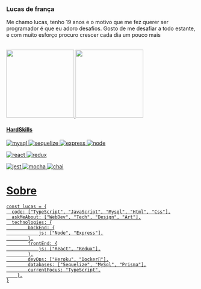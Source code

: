 ### Lucas de frança

Me chamo lucas, tenho 19 anos e o motivo que me fez querer ser programador é que eu adoro desafios.
Gosto de me desafiar a todo estante, e com muito esforço procuro crescer cada dia um pouco mais

<div><br />
  <a href="https://github.com/lucas-de-F">
  <img height="180em" src="https://github-readme-stats.vercel.app/api?username=lucas-de-F&show_icons=true&theme=dracula&include_all_commits=true&count_private=true"/>
  <img height="180em" src="https://github-readme-stats.vercel.app/api/top-langs/?username=lucas-de-F&layout=compact&langs_count=7&theme=dracula"/>
</div>
  

#### HardSkills

![mysql](https://img.shields.io/badge/MySQL-005C84?style=for-the-badge&logo=mysql&logoColor=white)
![sequelize](https://img.shields.io/badge/Sequelize-52B0E7?style=for-the-badge&logo=Sequelize&logoColor=white)
![express](https://img.shields.io/badge/Express.js-000000?style=for-the-badge&logo=express&logoColor=white)
![node](https://img.shields.io/badge/Node.js-339933?style=for-the-badge&logo=nodedotjs&logoColor=white)

![react](https://img.shields.io/badge/React-20232A?style=for-the-badge&logo=react&logoColor=61DAFB)
![redux](https://img.shields.io/badge/Redux-593D88?style=for-the-badge&logo=redux&logoColor=white)

![jest](https://img.shields.io/badge/Jest-C21325?style=for-the-badge&logo=jest&logoColor=white)
![mocha](https://img.shields.io/badge/Mocha-8D6748?style=for-the-badge&logo=Mocha&logoColor=white)
![chai](https://img.shields.io/badge/chai-A30701?style=for-the-badge&logo=chai&logoColor=white)


# Sobre
```
const lucas = {
  code: ["TypeScript", "JavaScript", "Mysql", "Html", "Css"],
  askMeAbout: ["WebDev", "Tech", "Design", "Art"],
  technologies: {
        backEnd: {
            js: ["Node", "Express"],
        },
        frontEnd: {
            js: ["React", "Redux"],
        },
        devOps: ["Heroku", "Docker🐳"],
        databases: ["Sequelize", "MySql", "Prisma"],
        currentFocus: "TypeScript",
    },
}
```
